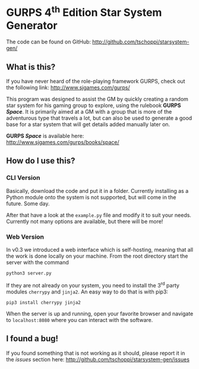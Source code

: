 # GURPS 4<sup>th</sup> Edition Star System Generator

The code can be found on GitHub: http://github.com/tschoppi/starsystem-gen/

## What is this?

If you have never heard of the role-playing framework GURPS, check out the following link: http://www.sjgames.com/gurps/

This program was designed to assist the GM by quickly creating a random star system for his gaming group to explore, using the rulebook **GURPS _Space_**. It is primarily aimed at a GM with a group that is more of the adventurous type that travels a lot, but can also be used to generate a good base for a star system that will get details added manually later on.

**GURPS _Space_** is available here: http://www.sjgames.com/gurps/books/space/

## How do I use this?

### CLI Version
Basically, download the code and put it in a folder. Currently installing as a Python module onto the system is not supported, but will come in the future. Some day.

After that have a look at the `example.py` file and modify it to suit your needs. Currently not many options are available, but there will be more!

### Web Version
In v0.3 we introduced a web interface which is self-hosting, meaning that all the work is done locally on your machine. From the root directory start the server with the command

    python3 server.py

If they are not already on your system, you need to install the 3<sup>rd</sup> party modules `cherrypy` and `jinja2`.
An easy way to do that is with pip3:

    pip3 install cherrypy jinja2


When the server is up and running, open your favorite browser and navigate to `localhost:8080` where you can interact with the software.


## I found a bug!

If you found something that is not working as it should, please report it in the *issues* section here: http://github.com/tschoppi/starsystem-gen/issues
